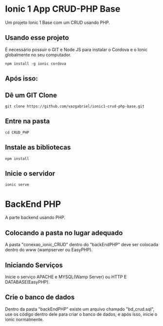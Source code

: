 Ionic 1 App CRUD-PHP Base
==============

Um projeto Ionic 1 Base com um CRUD usando PHP.

## Usando esse projeto

É necessário possuir o GIT e Node JS para instalar o Cordova e o Ionic globalmente no seu computador.

```Usando o GIT BASH
npm install -g ionic cordova
```

## Após isso:

## Dê um GIT Clone
```Usando o GIT BASH
git clone https://github.com/vazgabriel/ionic1-crud-php-base.git
```
## Entre na pasta
```Entre na pasta do projeto
cd CRUD_PHP
```
## Instale as bibliotecas
```Depois disso dê um npm install para instalas as bibliotecas necessárias
npm install
```

## Inicie o servidor
```Após isso inicie seu servidor
ionic serve
```

BackEnd PHP
==============

A parte backend usando PHP.

## Colocando a pasta no lugar adequado
A pasta "conexao_ionic_CRUD" dentro do "backEndPHP" deve ser colocada dentro do www (wampserver ou EasyPHP).

## Iniciando Serviços
Inicie o serviço APACHE e MYSQL(Wamp Server) ou HTTP E DATABASE(EasyPHP).

## Crie o banco de dados
Dentro da pasta "backEndPHP" existe um arquivo chamado "bd_crud.sql", use os código dentro dele para criar
o banco de dados, e após isso, inicie o ionic normalmente.